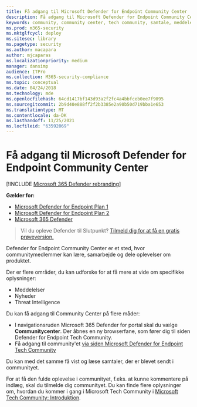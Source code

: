 ```yaml
---
title: Få adgang til Microsoft Defender for Endpoint Community Center
description: Få adgang til Microsoft Defender for Endpoint Community Center for at dele oplevelser, deltage og få mere at vide om produktet.
keywords: community, community center, tech community, samtale, meddelelser
ms.prod: m365-security
ms.mktglfcycl: deploy
ms.sitesec: library
ms.pagetype: security
ms.author: macapara
author: mjcaparas
ms.localizationpriority: medium
manager: dansimp
audience: ITPro
ms.collection: M365-security-compliance
ms.topic: conceptual
ms.date: 04/24/2018
ms.technology: mde
ms.openlocfilehash: 64cd1417bf143d93a2f2fc4a4bbfceb0ee7f9095
ms.sourcegitcommit: 2b9d40e888ff2f2b3385e2a90b50d719bba1e653
ms.translationtype: MT
ms.contentlocale: da-DK
ms.lasthandoff: 11/25/2021
ms.locfileid: "63592069"
---
```

# <a name="access-the-microsoft-defender-for-endpoint-community-center"></a>Få adgang til Microsoft Defender for Endpoint Community Center

[!INCLUDE [Microsoft 365 Defender rebranding](../../includes/microsoft-defender.md)]

**Gælder for:**

- [Microsoft Defender for Endpoint Plan 1](https://go.microsoft.com/fwlink/p/?linkid=2154037)
- [Microsoft Defender for Endpoint Plan 2](https://go.microsoft.com/fwlink/p/?linkid=2154037)
- [Microsoft 365 Defender](https://go.microsoft.com/fwlink/?linkid=2118804)


> Vil du opleve Defender til Slutpunkt? [Tilmeld dig for at få en gratis prøveversion.](https://signup.microsoft.com/create-account/signup?products=7f379fee-c4f9-4278-b0a1-e4c8c2fcdf7e&ru=https://aka.ms/MDEp2OpenTrial?ocid=docs-wdatp-assignaccess-abovefoldlink)

Defender for Endpoint Community Center er et sted, hvor communitymedlemmer kan lære, samarbejde og dele oplevelser om produktet.

Der er flere områder, du kan udforske for at få mere at vide om specifikke oplysninger:

- Meddelelser
- Nyheder
- Threat Intelligence

Du kan få adgang til Community Center på flere måder:

- I navigationsruden Microsoft 365 Defender for portal skal du vælge **Communitycenter**. Der åbnes en ny browserfane, som fører dig til siden Defender for Endpoint Tech Community.
- Få adgang til community'et [via siden Microsoft Defender for Endpoint Tech Community](https://techcommunity.microsoft.com/t5/Windows-Defender-Advanced-Threat/ct-p/WindowsDefenderAdvanced)

Du kan med det samme få vist og læse samtaler, der er blevet sendt i communityet.

For at få den fulde oplevelse i communityet, f.eks. at kunne kommentere på indlæg, skal du tilmelde dig communityet. Du kan finde flere oplysninger om, hvordan du kommer i gang i Microsoft Tech Community i [Microsoft Tech Community: Introduktion](https://techcommunity.microsoft.com/t5/Getting-Started/Microsoft-Tech-Community-Getting-Started-Guide/m-p/77888#M15).

